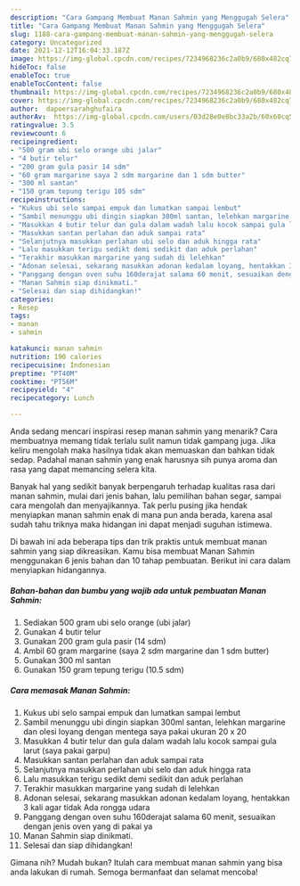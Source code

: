 ```yaml
---
description: "Cara Gampang Membuat Manan Sahmin yang Menggugah Selera"
title: "Cara Gampang Membuat Manan Sahmin yang Menggugah Selera"
slug: 1188-cara-gampang-membuat-manan-sahmin-yang-menggugah-selera
category: Uncategorized
date: 2021-12-12T16:04:33.187Z
image: https://img-global.cpcdn.com/recipes/7234968236c2a0b9/680x482cq70/manan-sahmin-foto-resep-utama.jpg
hideToc: false
enableToc: true
enableTocContent: false
thumbnail: https://img-global.cpcdn.com/recipes/7234968236c2a0b9/680x482cq70/manan-sahmin-foto-resep-utama.jpg
cover: https://img-global.cpcdn.com/recipes/7234968236c2a0b9/680x482cq70/manan-sahmin-foto-resep-utama.jpg
author:  dapoersarahghufaira
authorAv:  https://img-global.cpcdn.com/users/03d28e0e8bc33a2b/60x60cq50/avatar.jpg
ratingvalue: 3.5
reviewcount: 6
recipeingredient:
- "500 gram ubi selo orange ubi jalar"
- "4 butir telur"
- "200 gram gula pasir 14 sdm"
- "60 gram margarine saya 2 sdm margarine dan 1 sdm butter"
- "300 ml santan"
- "150 gram tepung terigu 105 sdm"
recipeinstructions:
- "Kukus ubi selo sampai empuk dan lumatkan sampai lembut"
- "Sambil menunggu ubi dingin siapkan 300ml santan, lelehkan margarine dan olesi loyang dengan mentega saya pakai ukuran 20 x 20"
- "Masukkan 4 butir telur dan gula dalam wadah lalu kocok sampai gula larut (saya pakai garpu)"
- "Masukkan santan perlahan dan aduk sampai rata"
- "Selanjutnya masukkan perlahan ubi selo dan aduk hingga rata"
- "Lalu masukkan terigu sedikt demi sedikit dan aduk perlahan"
- "Terakhir masukkan margarine yang sudah di lelehkan"
- "Adonan selesai, sekarang masukkan adonan kedalam loyang, hentakkan 3 kali agar tidak Ada rongga udara"
- "Panggang dengan oven suhu 160derajat salama 60 menit, sesuaikan dengan jenis oven yang di pakai ya"
- "Manan Sahmin siap dinikmati."
- "Selesai dan siap dihidangkan!"
categories:
- Resep
tags:
- manan
- sahmin

katakunci: manan sahmin 
nutrition: 190 calories
recipecuisine: Indonesian
preptime: "PT40M"
cooktime: "PT56M"
recipeyield: "4"
recipecategory: Lunch

---
```



Anda sedang mencari inspirasi resep manan sahmin yang menarik? Cara membuatnya memang tidak terlalu sulit namun tidak gampang juga. Jika keliru mengolah maka hasilnya tidak akan memuaskan dan bahkan tidak sedap. Padahal manan sahmin yang enak harusnya sih punya aroma dan rasa yang dapat memancing selera kita.


Banyak hal yang sedikit banyak berpengaruh terhadap kualitas rasa dari manan sahmin, mulai dari jenis bahan, lalu pemilihan bahan segar, sampai cara mengolah dan menyajikannya. Tak perlu pusing jika hendak menyiapkan manan sahmin enak di mana pun anda berada, karena asal sudah tahu triknya maka hidangan ini dapat menjadi suguhan istimewa.




Di bawah ini ada beberapa tips dan trik praktis untuk membuat manan sahmin yang siap dikreasikan. Kamu bisa membuat Manan Sahmin menggunakan 6 jenis bahan dan 10 tahap pembuatan. Berikut ini cara dalam menyiapkan hidangannya.

<!--inarticleads1-->

##### Bahan-bahan dan bumbu yang wajib ada untuk pembuatan Manan Sahmin:

1. Sediakan 500 gram ubi selo orange (ubi jalar)
1. Gunakan 4 butir telur
1. Gunakan 200 gram gula pasir (14 sdm)
1. Ambil 60 gram margarine (saya 2 sdm margarine dan 1 sdm butter)
1. Gunakan 300 ml santan
1. Gunakan 150 gram tepung terigu (10.5 sdm)




<!--inarticleads2-->

##### Cara memasak Manan Sahmin:

1. Kukus ubi selo sampai empuk dan lumatkan sampai lembut
1. Sambil menunggu ubi dingin siapkan 300ml santan, lelehkan margarine dan olesi loyang dengan mentega saya pakai ukuran 20 x 20
1. Masukkan 4 butir telur dan gula dalam wadah lalu kocok sampai gula larut (saya pakai garpu)
1. Masukkan santan perlahan dan aduk sampai rata
1. Selanjutnya masukkan perlahan ubi selo dan aduk hingga rata
1. Lalu masukkan terigu sedikt demi sedikit dan aduk perlahan
1. Terakhir masukkan margarine yang sudah di lelehkan
1. Adonan selesai, sekarang masukkan adonan kedalam loyang, hentakkan 3 kali agar tidak Ada rongga udara
1. Panggang dengan oven suhu 160derajat salama 60 menit, sesuaikan dengan jenis oven yang di pakai ya
1. Manan Sahmin siap dinikmati.
1. Selesai dan siap dihidangkan!



Gimana nih? Mudah bukan? Itulah cara membuat manan sahmin yang bisa anda lakukan di rumah. Semoga bermanfaat dan selamat mencoba!
